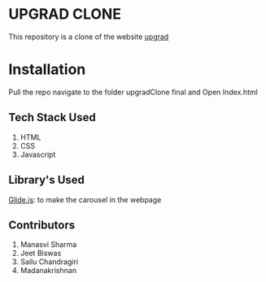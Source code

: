 # UPGRAD CLONE

This repository is a clone of the website [upgrad](https://www.upgrad.com/)

# Installation

Pull the repo navigate to the folder upgradClone final and Open Index.html

## Tech Stack Used
1.  HTML
2.  CSS  
3.  Javascript

## Library's Used
[Glide.js](https://glidejs.com/): to make the carousel in the webpage

## Contributors
1. Manasvi Sharma
2. Jeet Biswas
3. Sailu Chandragiri
4. Madanakrishnan 
